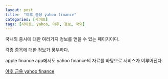 ```yaml
---
layout: post
title:  "야후 금융 yahoo finance"
categories: [사이트]
tags: [사이트, yahoo, 야후, 정보, 국외]
---
```


국내외 증시에 대한 여러가지 정보를 얻을 수 있는 페이지이다. 

각종 종목에 대한 정보가 풍부하다. 

apple finance app에서도 yahoo finance의 자료를 바탕으로 서비스가 이루어진다. 

[야후 금융 yahoo finance](https://finance.yahoo.com/)



